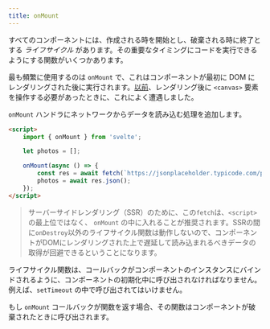 ```yaml
---
title: onMount
---
```


すべてのコンポーネントには、作成される時を開始とし、破棄される時に終了とする *ライフサイクル* があります。その重要なタイミングにコードを実行できるようにする関数がいくつかあります。

最も頻繁に使用するのは `onMount` で、これはコンポーネントが最初に DOM にレンダリングされた後に実行されます。[以前](tutorial/bind-this)、レンダリング後に `<canvas>` 要素を操作する必要があったときに、これによく遭遇しました。

`onMount` ハンドラにネットワークからデータを読み込む処理を追加します。

```html
<script>
	import { onMount } from 'svelte';

	let photos = [];

	onMount(async () => {
		const res = await fetch(`https://jsonplaceholder.typicode.com/photos?_limit=20`);
		photos = await res.json();
	});
</script>
```

> サーバーサイドレンダリング（SSR）のために、この`fetch`は、`<script>` の最上位ではなく、 `onMount` の中に入れることが推奨されます。SSRの間に`onDestroy`以外のライフサイクル関数は動作しないので、コンポーネントがDOMにレンダリングされた上で遅延して読み込まれるべきデータの取得が回避できるということになります。

ライフサイクル関数は、コールバックがコンポーネントのインスタンスにバインドされるように、コンポーネントの初期化中に呼び出されなければなりません。例えば、`setTimeout` の中で呼び出されてはいけません。

もし `onMount` コールバックが関数を返す場合、その関数はコンポーネントが破棄されたときに呼び出されます。